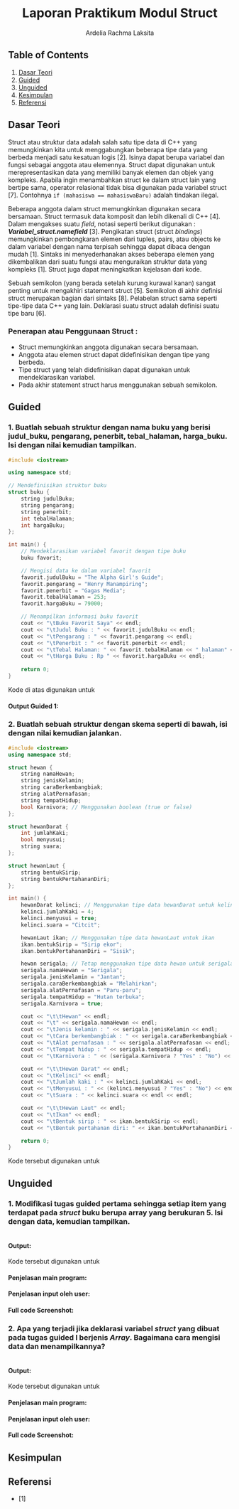 # <h1 align="center">Laporan Praktikum Modul Struct</h1>
<p align="center">Ardelia Rachma Laksita</p>

## Table of Contents
1. [Dasar Teori](#dasar-teori)
2. [Guided](#guided)
3. [Unguided](#unguided)
4. [Kesimpulan](#kesimpulan)
5. [Referensi](#referensi)

## Dasar Teori
Struct atau struktur data adalah salah satu tipe data di C++ yang memungkinkan kita untuk menggabungkan beberapa tipe data yang berbeda menjadi satu kesatuan logis [2]. Isinya dapat berupa variabel dan fungsi sebagai anggota atau elemennya. Struct dapat digunakan untuk merepresentasikan data yang memiliki banyak elemen dan objek yang kompleks. Apabila ingin menambahkan struct ke dalam struct lain yang bertipe sama, operator relasional tidak bisa digunakan pada variabel struct [7]. Contohnya `if (mahasiswa == mahasiswaBaru)` adalah tindakan ilegal. 

Beberapa anggota dalam struct memungkinkan digunakan secara bersamaan. Struct termasuk data komposit dan lebih dikenali di C++ [4]. Dalam mengakses suatu _field_, notasi seperti berikut digunakan : **_Variabel_struct.namefield_** [3]. Pengikatan struct (struct _bindings_) memungkinkan pembongkaran elemen dari tuples, pairs, atau objects ke dalam variabel dengan nama terpisah sehingga dapat dibaca dengan mudah [1]. Sintaks ini menyederhanakan akses beberapa elemen yang dikembalikan dari suatu fungsi atau menguraikan struktur data yang kompleks [1]. Struct juga dapat meningkatkan kejelasan dari kode. 

Sebuah semikolon (yang berada setelah kurung kurawal kanan) sangat penting untuk mengakhiri statement struct [5]. Semikolon di akhir definisi struct merupakan bagian dari sintaks [8]. Pelabelan struct sama seperti tipe-tipe data C++ yang lain. Deklarasi suatu struct adalah definisi suatu tipe baru [6].

### Penerapan atau Penggunaan Struct :
- Struct memungkinkan anggota digunakan secara bersamaan.
- Anggota atau elemen struct dapat didefinisikan dengan tipe yang berbeda.
- Tipe struct yang telah didefinisikan dapat digunakan untuk mendeklarasikan variabel.
- Pada akhir statement struct harus menggunakan sebuah semikolon. 

## Guided 

### 1. Buatlah sebuah struktur dengan nama buku yang berisi judul_buku, pengarang, penerbit, tebal_halaman, harga_buku. Isi dengan nilai kemudian tampilkan.

```C++
#include <iostream>

using namespace std;

// Mendefinisikan struktur buku
struct buku {
    string judulBuku;
    string pengarang;
    string penerbit;
    int tebalHalaman;
    int hargaBuku;
};

int main() {
    // Mendeklarasikan variabel favorit dengan tipe buku
    buku favorit;

    // Mengisi data ke dalam variabel favorit
    favorit.judulBuku = "The Alpha Girl's Guide";
    favorit.pengarang = "Henry Manampiring";
    favorit.penerbit = "Gagas Media";
    favorit.tebalHalaman = 253;
    favorit.hargaBuku = 79000;

    // Menampilkan informasi buku favorit
    cout << "\tBuku Favorit Saya" << endl;
    cout << "\tJudul Buku : " << favorit.judulBuku << endl;
    cout << "\tPengarang : " << favorit.pengarang << endl;
    cout << "\tPenerbit : " << favorit.penerbit << endl;
    cout << "\tTebal Halaman: " << favorit.tebalHalaman << " halaman" << endl;
    cout << "\tHarga Buku : Rp " << favorit.hargaBuku << endl;
 
    return 0;
}

```
Kode di atas digunakan untuk 

#### Output Guided 1:


### 2. Buatlah sebuah struktur dengan skema seperti di bawah, isi dengan nilai kemudian jalankan. 

```C++
#include <iostream>
using namespace std;

struct hewan {
    string namaHewan;
    string jenisKelamin;
    string caraBerkembangbiak;
    string alatPernafasan;
    string tempatHidup;
    bool Karnivora; // Menggunakan boolean (true or false)
};

struct hewanDarat {
    int jumlahKaki;
    bool menyusui;
    string suara;
};

struct hewanLaut {
    string bentukSirip;
    string bentukPertahananDiri;
};

int main() {
    hewanDarat kelinci; // Menggunakan tipe data hewanDarat untuk kelinci
    kelinci.jumlahKaki = 4;
    kelinci.menyusui = true;
    kelinci.suara = "Citcit";

    hewanLaut ikan; // Menggunakan tipe data hewanLaut untuk ikan
    ikan.bentukSirip = "Sirip ekor";
    ikan.bentukPertahananDiri = "Sisik";

    hewan serigala; // Tetap menggunakan tipe data hewan untuk serigala
    serigala.namaHewan = "Serigala";
    serigala.jenisKelamin = "Jantan";
    serigala.caraBerkembangbiak = "Melahirkan";
    serigala.alatPernafasan = "Paru-paru";
    serigala.tempatHidup = "Hutan terbuka";
    serigala.Karnivora = true;

    cout << "\t\tHewan" << endl;
    cout << "\t" << serigala.namaHewan << endl;
    cout << "\tJenis kelamin : " << serigala.jenisKelamin << endl;
    cout << "\tCara berkembangbiak : " << serigala.caraBerkembangbiak << endl;
    cout << "\tAlat pernafasan : " << serigala.alatPernafasan << endl;
    cout << "\tTempat hidup : " << serigala.tempatHidup << endl;
    cout << "\tKarnivora : " << (serigala.Karnivora ? "Yes" : "No") << endl << endl;

    cout << "\t\tHewan Darat" << endl;
    cout << "\tKelinci" << endl;
    cout << "\tJumlah kaki : " << kelinci.jumlahKaki << endl;
    cout << "\tMenyusui : " << (kelinci.menyusui ? "Yes" : "No") << endl;
    cout << "\tSuara : " << kelinci.suara << endl << endl;

    cout << "\t\tHewan Laut" << endl;
    cout << "\tIkan" << endl;
    cout << "\tBentuk sirip : " << ikan.bentukSirip << endl;
    cout << "\tBentuk pertahanan diri: " << ikan.bentukPertahananDiri << endl;

    return 0;
}

```
Kode tersebut digunakan untuk 


## Unguided 

### 1. Modifikasi tugas guided pertama sehingga setiap item yang terdapat pada _struct_ buku berupa array yang berukuran 5. Isi dengan data, kemudian tampilkan.

```C++

```

#### Output:


Kode tersebut digunakan untuk 

#### Penjelasan main program:
 

#### Penjelasan input oleh user:


#### Full code Screenshot:


### 2. Apa yang terjadi jika deklarasi variabel _struct_ yang dibuat pada tugas guided I berjenis _Array_. Bagaimana cara mengisi data dan menampilkannya?
```C++

```

#### Output:


Kode tersebut digunakan untuk 

#### Penjelasan main program:


#### Penjelasan input oleh user:


#### Full code Screenshot:



## Kesimpulan
 

## Referensi
- [1] 
